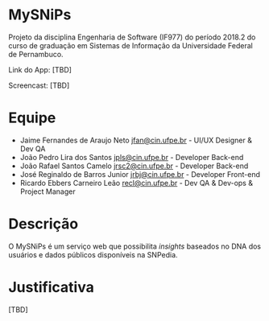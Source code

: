 # MySNiPs
Projeto da disciplina Engenharia de Software (IF977) do período 2018.2 do curso de graduação em Sistemas de Informação da Universidade Federal de Pernambuco.

Link do App: [TBD]

Screencast: [TBD]

# Equipe

* Jaime Fernandes de Araujo Neto <jfan@cin.ufpe.br> - UI/UX Designer & Dev QA
* João Pedro Lira dos Santos <jpls@cin.ufpe.br> - Developer Back-end
* João Rafael Santos Camelo <jrsc2@cin.ufpe.br> - Developer Back-end
* José Reginaldo de Barros Junior <jrbj@cin.ufpe.br> - Developer Front-end
* Ricardo Ebbers Carneiro Leão <recl@cin.ufpe.br> - Dev QA & Dev-ops & Project Manager

# Descrição

O MySNiPs é um serviço web que possibilita _insights_ baseados no DNA dos usuários e dados públicos disponíveis na SNPedia.

# Justificativa

[TBD]